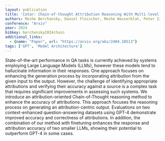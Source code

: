 ```yaml
---
layout: publication
title: 'Cotar: Chain-of-thought Attribution Reasoning With Multi-level Granularity'
authors: Moshe Berchansky, Daniel Fleischer, Moshe Wasserblat, Peter Izsak
conference: "Arxiv"
year: 2024
bibkey: berchansky2024chain
additional_links:
  - {name: "Paper", url: "https://arxiv.org/abs/2404.10513"}
tags: ['GPT', 'Model Architecture']
---
```

State-of-the-art performance in QA tasks is currently achieved by systems
employing Large Language Models (LLMs), however these models tend to
hallucinate information in their responses. One approach focuses on enhancing
the generation process by incorporating attribution from the given input to the
output. However, the challenge of identifying appropriate attributions and
verifying their accuracy against a source is a complex task that requires
significant improvements in assessing such systems. We introduce an
attribution-oriented Chain-of-Thought reasoning method to enhance the accuracy
of attributions. This approach focuses the reasoning process on generating an
attribution-centric output. Evaluations on two context-enhanced
question-answering datasets using GPT-4 demonstrate improved accuracy and
correctness of attributions. In addition, the combination of our method with
finetuning enhances the response and attribution accuracy of two smaller LLMs,
showing their potential to outperform GPT-4 in some cases.
